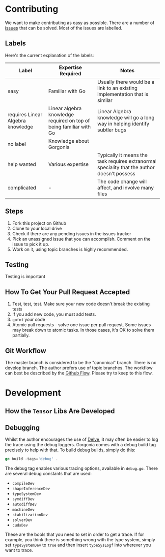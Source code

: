 # Contributing #

We want to make contributing as easy as possible. There are a number of [issues](https://github.com/chewxy/gorgonia/issues) that can be solved. Most of the issues are labelled.

## Labels ##

Here's the current explanation of the labels:

<table>
<thead><th>Label</th><th>Expertise Required</th><th>Notes</th></thead>
<tbody>
<tr><td>easy</td><td>Familiar with Go</td><td>Usually there would be a link to an existing implementation that is similar</td></tr>
<tr><td>requires Linear Algebra knowledge</td><td>Linear algebra knowledge required on top of being familiar with Go</td><td>Linear Algebra knowledge will go a long way in helping identify subtler bugs</td></tr>
<tr><td>no label</td><td>Knowledge about Gorgonia</td><td></td></tr>
<tr><td>help wanted</td><td>Various expertise</td><td>Typically it means the task requires extranormal speciality that the author doesn't possess</td></tr>
<tr><td>complicated</td><td>-</td><td>The code change will affect, and involve many files</td></tr>
</tbody>
</table>

## Steps ##
1. Fork this project on Github
2. Clone to your local drive
3. Check if there are any pending issues in the issues tracker
4. Pick an unassigned issue that you can accomplish. Comment on the issue to pick it up.
5. Work on it, using topic branches is highly recommended.

## Testing ##

Testing is important


## How To Get Your Pull Request Accepted ##

1. Test, test, test. Make sure your new code doesn't break the existing tests
2. If you add new code, you must add tests.
3. `gofmt` your code
5. Atomic pull requests - solve one issue per pull request. Some issues may break down to atomic tasks. In those cases, it's OK to solve them partially.


## Git Workflow ##

The master branch is considered to be the "canonical" branch. There is no develop branch. The author prefers use of topic branches. The workflow can best be described by the [Github Flow](https://guides.github.com/introduction/flow/). Please try to keep to this flow.

# Development #

## How the `Tensor` Libs Are Developed ##


## Debugging ##

Whilst the author encourages the use of [Delve](https://github.com/derekparker/delve), it may often be easier to log the trace using the debug loggers. Gorgonia comes with a debug build tag precisely to help with that. To build debug builds, simply do this:

```go
go build -tags='debug' . 
```

The debug tag enables various tracing options, available in `debug.go`. There are several debug constants that are used:

* `compileDev`       
* `shapeInferenceDev`
* `typeSystemDev`    
* `symdiffDev`       
* `autodiffDev`      
* `machineDev`       
* `stabilizationDev` 
* `solverDev`
* `cudaDev`        

These are the bools that you need to set in order to get a trace. If for example, you think there is something wrong with the type system, simply set `typeSystemDev` to `true` and then insert `typeSysLogf` into wherever you want to trace. 

